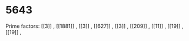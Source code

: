 # 5643

Prime factors: [[3]] , [[1881]] , [[3]] , [[627]] , [[3]] , [[209]] , [[11]] , [[19]] , [[19]] , 